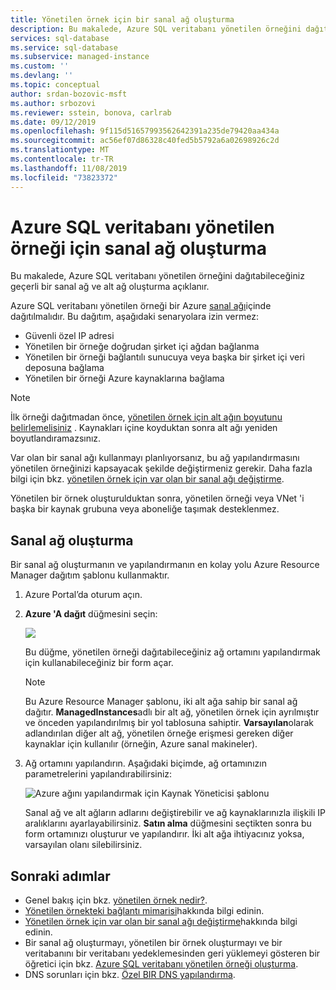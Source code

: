 ```yaml
---
title: Yönetilen örnek için bir sanal ağ oluşturma
description: Bu makalede, Azure SQL veritabanı yönetilen örneğini dağıtabileceğiniz bir sanal ağın nasıl oluşturulacağı açıklanır.
services: sql-database
ms.service: sql-database
ms.subservice: managed-instance
ms.custom: ''
ms.devlang: ''
ms.topic: conceptual
author: srdan-bozovic-msft
ms.author: srbozovi
ms.reviewer: sstein, bonova, carlrab
ms.date: 09/12/2019
ms.openlocfilehash: 9f115d51657993562642391a235de79420aa434a
ms.sourcegitcommit: ac56ef07d86328c40fed5b5792a6a02698926c2d
ms.translationtype: MT
ms.contentlocale: tr-TR
ms.lasthandoff: 11/08/2019
ms.locfileid: "73823372"
---
```

# <a name="create-a-virtual-network-for-azure-sql-database-managed-instance"></a>Azure SQL veritabanı yönetilen örneği için sanal ağ oluşturma

Bu makalede, Azure SQL veritabanı yönetilen örneğini dağıtabileceğiniz geçerli bir sanal ağ ve alt ağ oluşturma açıklanır.

Azure SQL veritabanı yönetilen örneği bir Azure [sanal ağı](../virtual-network/virtual-networks-overview.md)içinde dağıtılmalıdır. Bu dağıtım, aşağıdaki senaryolara izin vermez:

- Güvenli özel IP adresi
- Yönetilen bir örneğe doğrudan şirket içi ağdan bağlanma
- Yönetilen bir örneği bağlantılı sunucuya veya başka bir şirket içi veri deposuna bağlama
- Yönetilen bir örneği Azure kaynaklarına bağlama  

> [!Note]
> İlk örneği dağıtmadan önce, [yönetilen örnek için alt ağın boyutunu belirlemelisiniz](sql-database-managed-instance-determine-size-vnet-subnet.md) . Kaynakları içine koyduktan sonra alt ağı yeniden boyutlandıramazsınız.
>
> Var olan bir sanal ağı kullanmayı planlıyorsanız, bu ağ yapılandırmasını yönetilen örneğinizi kapsayacak şekilde değiştirmeniz gerekir. Daha fazla bilgi için bkz. [yönetilen örnek için var olan bir sanal ağı değiştirme](sql-database-managed-instance-configure-vnet-subnet.md).
>
> Yönetilen bir örnek oluşturulduktan sonra, yönetilen örneği veya VNet 'i başka bir kaynak grubuna veya aboneliğe taşımak desteklenmez.


## <a name="create-a-virtual-network"></a>Sanal ağ oluşturma

Bir sanal ağ oluşturmanın ve yapılandırmanın en kolay yolu Azure Resource Manager dağıtım şablonu kullanmaktır.

1. Azure Portal’da oturum açın.

2. **Azure 'A dağıt** düğmesini seçin:

   <a target="_blank" href="https://portal.azure.com/#create/Microsoft.Template/uri/https%3A%2F%2Fraw.githubusercontent.com%2FAzure%2Fazure-quickstart-templates%2Fmaster%2F101-sql-managed-instance-azure-environment%2Fazuredeploy.json" rel="noopener" data-linktype="external"> <img src="https://azuredeploy.net/deploybutton.png" data-linktype="external"> </a>

   Bu düğme, yönetilen örneği dağıtabileceğiniz ağ ortamını yapılandırmak için kullanabileceğiniz bir form açar.

   > [!Note]
   > Bu Azure Resource Manager şablonu, iki alt ağa sahip bir sanal ağ dağıtır. **ManagedInstances**adlı bir alt ağ, yönetilen örnek için ayrılmıştır ve önceden yapılandırılmış bir yol tablosuna sahiptir. **Varsayılan**olarak adlandırılan diğer alt ağ, yönetilen örneğe erişmesi gereken diğer kaynaklar için kullanılır (örneğin, Azure sanal makineler).

3. Ağ ortamını yapılandırın. Aşağıdaki biçimde, ağ ortamınızın parametrelerini yapılandırabilirsiniz:

   ![Azure ağını yapılandırmak için Kaynak Yöneticisi şablonu](./media/sql-database-managed-instance-vnet-configuration/create-mi-network-arm.png)

   Sanal ağ ve alt ağların adlarını değiştirebilir ve ağ kaynaklarınızla ilişkili IP aralıklarını ayarlayabilirsiniz. **Satın alma** düğmesini seçtikten sonra bu form ortamınızı oluşturur ve yapılandırır. İki alt ağa ihtiyacınız yoksa, varsayılan olanı silebilirsiniz.

## <a name="next-steps"></a>Sonraki adımlar

- Genel bakış için bkz. [yönetilen örnek nedir?](sql-database-managed-instance.md).
- [Yönetilen örnekteki bağlantı mimarisi](sql-database-managed-instance-connectivity-architecture.md)hakkında bilgi edinin.
- [Yönetilen örnek için var olan bir sanal ağı değiştirme](sql-database-managed-instance-configure-vnet-subnet.md)hakkında bilgi edinin.
- Bir sanal ağ oluşturmayı, yönetilen bir örnek oluşturmayı ve bir veritabanını bir veritabanı yedeklemesinden geri yüklemeyi gösteren bir öğretici için bkz. [Azure SQL veritabanı yönetilen örneği oluşturma](sql-database-managed-instance-get-started.md).
- DNS sorunları için bkz. [Özel BIR DNS yapılandırma](sql-database-managed-instance-custom-dns.md).

